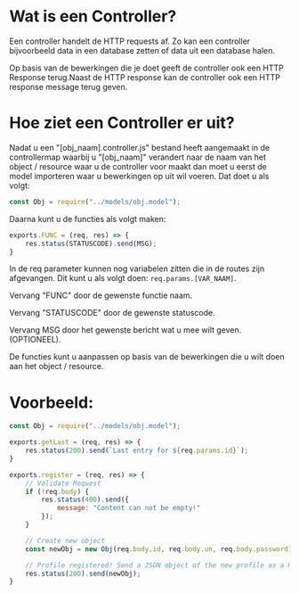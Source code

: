 # Wat is een Controller?
Een controller handelt de HTTP requests af. Zo kan een controller bijvoorbeeld data in een database zetten of data uit een database halen.

Op basis van de bewerkingen die je doet geeft de controller ook een HTTP Response terug.Naast de HTTP response kan de controller ook een HTTP response message terug geven.

# Hoe ziet een Controller er uit?

Nadat u een "[obj_naam].controller.js" bestand heeft aangemaakt in de controllermap waarbij u  "[obj_naam]" verandert naar de naam van het object / resource waar u de controller voor maakt dan moet u eerst de model importeren waar u bewerkingen op uit wil voeren. Dat doet u als volgt:
``` javascript
const Obj = require("../models/obj.model");
``` 

Daarna kunt u de functies als volgt maken:

```javascript
exports.FUNC = (req, res) => {
    res.status(STATUSCODE).send(MSG);
}
```

In de req parameter kunnen nog variabelen zitten die in de routes zijn afgevangen. Dit kunt u als volgt doen:  ``` req.params.[VAR_NAAM] ```.

Vervang "FUNC" door de gewenste functie naam.

Vervang "STATUSCODE" door de gewenste statuscode.

Vervang MSG door het gewenste bericht wat u mee wilt geven. (OPTIONEEL).

De functies kunt u aanpassen op basis van de bewerkingen die u wilt doen aan het object / resource. 


# Voorbeeld:



```javascript
const Obj = require("../models/obj.model");

exports.getLast = (req, res) => {
    res.status(200).send(`Last entry for ${req.params.id}`);
}

exports.register = (req, res) => {
    // Validate Request
    if (!req.body) {
        res.status(400).send({
            message: "Content can not be empty!"
        });
    }

    // Create new object
    const newObj = new Obj(req.body.id, req.body.un, req.body.password);

    // Profile registered! Send a JSON object of the new profile as a HTTP response message. 
    res.status(200).send(newObj);
}
```
